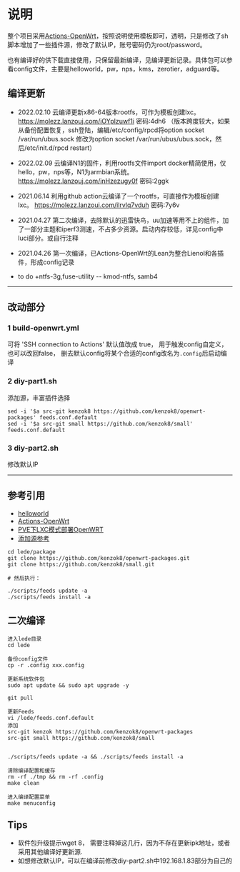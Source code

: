 # 说明
整个项目采用[Actions-OpenWrt](https://github.com/P3TERX/Actions-OpenWrt)，按照说明使用模板即可，透明，只是修改了sh脚本增加了一些插件源，修改了默认IP，账号密码仍为root/password。

也有编译好的供下载直接使用，只保留最新编译，见编译更新记录。具体包可以参看config文件，主要是helloworld，pw，nps，kms，zerotier，adguard等。
 



## 编译更新

- 2022.02.10 云编译更新x86-64版本rootfs，可作为模板创建lxc。 https://molezz.lanzouj.com/iOYplzuwf1i  密码:4dh6 （版本跨度较大，如果从备份配置恢复，ssh登陆，编辑/etc/config/rpcd将option socket /var/run/ubus.sock 修改为option socket /var/run/ubus/ubus.sock，然后/etc/init.d/rpcd restart）
- 2022.02.09 云编译N1的固件，利用rootfs文件import docker精简使用，仅hello，pw，nps等，N1为armbian系统。https://molezz.lanzouj.com/inHzezugy0f  密码:2ggk
- 2021.06.14 利用github action云编译了一个rootfs，可直接作为模板创建lxc。  https://molezz.lanzoui.com/ilrvlq7vduh 密码:7y6v
- 2021.04.27 第二次编译，去除默认的迅雷快鸟，uu加速等用不上的组件，加了一部分主题和iperf3测速，不占多少资源。启动内存较低，详见config中luci部分。或自行注释
- 2021.04.26 第一次编译，已Actions-OpenWrt的Lean为整合Lienol和各插件，形成config记录


- to do
   +ntfs-3g,fuse-utility
    -- kmod-ntfs, samb4





----------------
## 改动部分
### 1 build-openwrt.yml
可将 'SSH connection to Actions' 默认值改成 true， 用于触发config自定义， 也可以改回false， 删去默认config将某个合适的config改名为`.config`后启动编译

### 2 diy-part1.sh
添加源，丰富插件选择
```
sed -i '$a src-git kenzok8 https://github.com/kenzok8/openwrt-packages' feeds.conf.default
sed -i '$a src-git small https://github.com/kenzok8/small' feeds.conf.default
```


### 3 diy-part2.sh
修改默认IP


---------------------

## 参考引用

- [helloworld](https://github.com/fw876/helloworld)
- [Actions-OpenWrt](https://github.com/P3TERX/Actions-OpenWrt)
- [PVE下LXC模式部署OpenWRT](http://molezz.net/proxmox-pve-kvm-ct-lxc-openwrt/)
- [添加源参考](https://mianao.info/2020/05/05/%E7%BC%96%E8%AF%91%E6%9B%B4%E6%96%B0OpenWrt-PassWall%E5%92%8CSSR-plus%E6%8F%92%E4%BB%B6)
```
cd lede/package
git clone https://github.com/kenzok8/openwrt-packages.git
git clone https://github.com/kenzok8/small.git
 
# 然后执行：

./scripts/feeds update -a
./scripts/feeds install -a
```
## 二次编译
```
进入lede目录
cd lede

备份config文件
cp -r .config xxx.config

更新系统软件包
sudo apt update && sudo apt upgrade -y

git pull 

更新Feeds
vi /lede/feeds.conf.default
添加
src-git kenzok https://github.com/kenzok8/openwrt-packages
src-git small https://github.com/kenzok8/small


./scripts/feeds update -a && ./scripts/feeds install -a

清除编译配置和缓存
rm -rf ./tmp && rm -rf .config 
make clean

进入编译配置菜单
make menuconfig

```


## Tips

- 软件包升级提示wget 8， 需要注释掉这几行，因为不存在更新ipk地址，或者采用其他编译好更新源.
- 如想修改默认IP，可以在编译前修改diy-part2.sh中192.168.1.83部分为自己的

